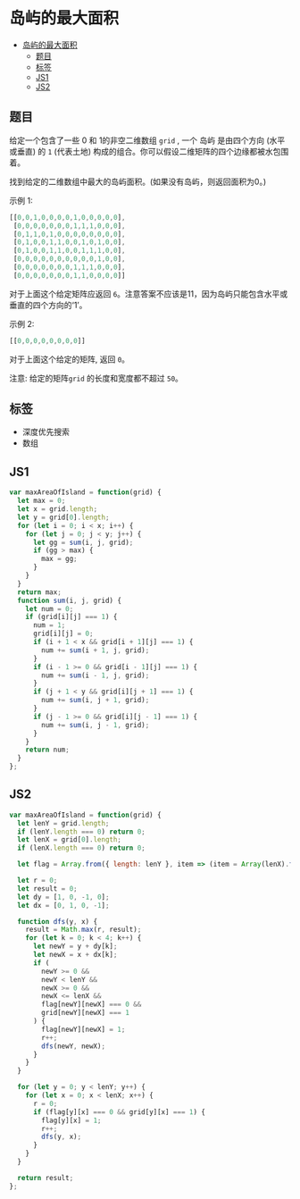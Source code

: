 岛屿的最大面积
===
<!-- TOC -->

- [岛屿的最大面积](#岛屿的最大面积)
  - [题目](#题目)
  - [标签](#标签)
  - [JS1](#JS1)
  - [JS2](#JS2)

<!-- /TOC -->

## 题目
给定一个包含了一些 0 和 1的非空二维数组 `grid` , 一个 岛屿 是由四个方向 (水平或垂直) 的 `1` (代表土地) 构成的组合。你可以假设二维矩阵的四个边缘都被水包围着。

找到给定的二维数组中最大的岛屿面积。(如果没有岛屿，则返回面积为0。)

示例 1:
```js
[[0,0,1,0,0,0,0,1,0,0,0,0,0],
 [0,0,0,0,0,0,0,1,1,1,0,0,0],
 [0,1,1,0,1,0,0,0,0,0,0,0,0],
 [0,1,0,0,1,1,0,0,1,0,1,0,0],
 [0,1,0,0,1,1,0,0,1,1,1,0,0],
 [0,0,0,0,0,0,0,0,0,0,1,0,0],
 [0,0,0,0,0,0,0,1,1,1,0,0,0],
 [0,0,0,0,0,0,0,1,1,0,0,0,0]]
```
对于上面这个给定矩阵应返回 `6`。注意答案不应该是11，因为岛屿只能包含水平或垂直的四个方向的‘1’。

示例 2:
```js
[[0,0,0,0,0,0,0,0]]
```

对于上面这个给定的矩阵, 返回 `0`。

注意: 给定的矩阵`grid` 的长度和宽度都不超过 `50`。

## 标签
- 深度优先搜索
- 数组

## JS1
```js
var maxAreaOfIsland = function(grid) {
  let max = 0;
  let x = grid.length;
  let y = grid[0].length;
  for (let i = 0; i < x; i++) {
    for (let j = 0; j < y; j++) {
      let gg = sum(i, j, grid);
      if (gg > max) {
        max = gg;
      }
    }
  }
  return max;
  function sum(i, j, grid) {
    let num = 0;
    if (grid[i][j] === 1) {
      num = 1;
      grid[i][j] = 0;
      if (i + 1 < x && grid[i + 1][j] === 1) {
        num += sum(i + 1, j, grid);
      }
      if (i - 1 >= 0 && grid[i - 1][j] === 1) {
        num += sum(i - 1, j, grid);
      }
      if (j + 1 < y && grid[i][j + 1] === 1) {
        num += sum(i, j + 1, grid);
      }
      if (j - 1 >= 0 && grid[i][j - 1] === 1) {
        num += sum(i, j - 1, grid);
      }
    }
    return num;
  }
};
```

## JS2
```js
var maxAreaOfIsland = function(grid) {
  let lenY = grid.length;
  if (lenY.length === 0) return 0;
  let lenX = grid[0].length;
  if (lenX.length === 0) return 0;

  let flag = Array.from({ length: lenY }, item => (item = Array(lenX).fill(0)));

  let r = 0;
  let result = 0;
  let dy = [1, 0, -1, 0];
  let dx = [0, 1, 0, -1];

  function dfs(y, x) {
    result = Math.max(r, result);
    for (let k = 0; k < 4; k++) {
      let newY = y + dy[k];
      let newX = x + dx[k];
      if (
        newY >= 0 &&
        newY < lenY &&
        newX >= 0 &&
        newX <= lenX &&
        flag[newY][newX] === 0 &&
        grid[newY][newX] === 1
      ) {
        flag[newY][newX] = 1;
        r++;
        dfs(newY, newX);
      }
    }
  }

  for (let y = 0; y < lenY; y++) {
    for (let x = 0; x < lenX; x++) {
      r = 0;
      if (flag[y][x] === 0 && grid[y][x] === 1) {
        flag[y][x] = 1;
        r++;
        dfs(y, x);
      }
    }
  }

  return result;
};
```